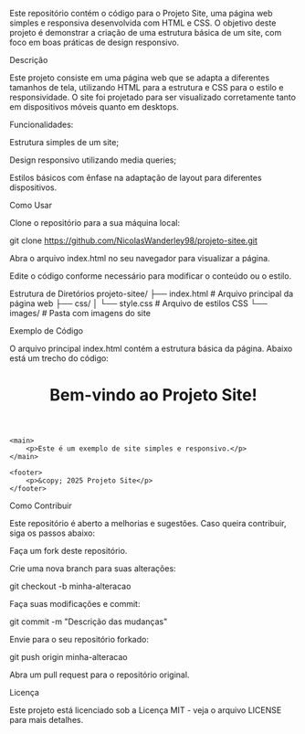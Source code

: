 Este repositório contém o código para o Projeto Site, uma página web simples e responsiva desenvolvida com HTML e CSS. O objetivo deste projeto é demonstrar a criação de uma estrutura básica de um site, com foco em boas práticas de design responsivo.

Descrição

Este projeto consiste em uma página web que se adapta a diferentes tamanhos de tela, utilizando HTML para a estrutura e CSS para o estilo e responsividade. O site foi projetado para ser visualizado corretamente tanto em dispositivos móveis quanto em desktops.

Funcionalidades:

Estrutura simples de um site;

Design responsivo utilizando media queries;

Estilos básicos com ênfase na adaptação de layout para diferentes dispositivos.

Como Usar

Clone o repositório para a sua máquina local:

git clone https://github.com/NicolasWanderley98/projeto-sitee.git


Abra o arquivo index.html no seu navegador para visualizar a página.

Edite o código conforme necessário para modificar o conteúdo ou o estilo.

Estrutura de Diretórios
projeto-sitee/
├── index.html         # Arquivo principal da página web
├── css/
│   └── style.css      # Arquivo de estilos CSS
└── images/            # Pasta com imagens do site

Exemplo de Código

O arquivo principal index.html contém a estrutura básica da página. Abaixo está um trecho do código:

<!DOCTYPE html>
<html lang="pt-br">
<head>
    <meta charset="UTF-8">
    <meta name="viewport" content="width=device-width, initial-scale=1.0">
    <title>Projeto Site</title>
    <link rel="stylesheet" href="css/style.css">
</head>
<body>
    <header>
        <h1>Bem-vindo ao Projeto Site!</h1>
    </header>

    <main>
        <p>Este é um exemplo de site simples e responsivo.</p>
    </main>

    <footer>
        <p>&copy; 2025 Projeto Site</p>
    </footer>
</body>
</html>

Como Contribuir

Este repositório é aberto a melhorias e sugestões. Caso queira contribuir, siga os passos abaixo:

Faça um fork deste repositório.

Crie uma nova branch para suas alterações:

git checkout -b minha-alteracao


Faça suas modificações e commit:

git commit -m "Descrição das mudanças"


Envie para o seu repositório forkado:

git push origin minha-alteracao


Abra um pull request para o repositório original.

Licença

Este projeto está licenciado sob a Licença MIT - veja o arquivo LICENSE
 para mais detalhes.
 
